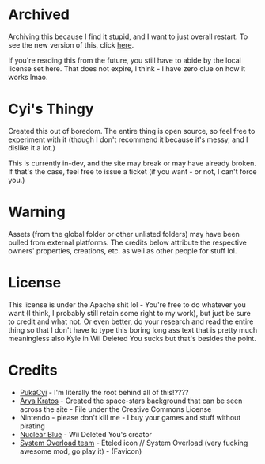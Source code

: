 # Archived
Archiving this because I find it stupid, and I want to just overall restart. To see the new version of this, click [here](https://github.com/PukaCyi/pukacyi.github.io).

If you're reading this from the future, you still have to abide by the local license set here. That does not expire, I think - I have zero clue on how it works lmao.

# Cyi's Thingy
Created this out of boredom. The entire thing is open source, so feel free to experiment with it (though I don't recommend it because it's messy, and I dislike it a lot.)

This is currently in-dev, and the site may break or may have already broken. If that's the case, feel free to issue a ticket (if you want - or not, I can't force you.)

# Warning
Assets (from the global folder or other unlisted folders) may have been pulled from external platforms. The credits below attribute the respective owners' properties, creations, etc. as well as other people for stuff lol.

# License
This license is under the Apache shit lol - You're free to do whatever you want (I think, I probably still retain some right to my work), but just be sure to credit and what not. Or even better, do your research and read the entire thing so that I don't have to type this boring long ass text that is pretty much meaningless also Kyle in Wii Deleted You sucks but that's besides the point.

# Credits
* [PukaCyi](https://twitter.com/PukaCyi) - I'm literally the root behind all of this!????
* [Arya Kratos](https://www.pexels.com/@arya-kratos-14739/) - Created the space-stars background that can be seen across the site - File under the Creative Commons License
* Nintendo - please don't kill me - I buy your games and stuff without pirating 
* [Nuclear Blue](https://twitter.com/NucluearBlue) - Wii Deleted You's creator
* [System Overload team](https://gamebanana.com/mods/477139) - Eteled icon // System Overload (very fucking awesome mod, go play it) - (Favicon)
